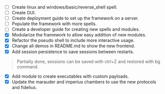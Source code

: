 - [ ] Create linux and windows/basic/reverse_shell spell.
- [ ] Create GUI.
- [ ] Create deployment guide to set up the framework on a server.
- [ ] Populate the framework with more spells.
- [ ] Create a developer guide for creating new spells and modules.
- [x] Modularize the framework to allow easy addition of new modules.
- [X] Refactor the pseudo shell to include more interactive usage.
- [X] Change all demos in README.md to show the new frontend.
- [X] Add session persistence to save sessions between restarts.
> Partially done, sessions can be saved with ctrl+Z and restored with bg command.
- [X] Add module to create executables with custom payloads.
- [X] Update the marauder and imperius chambers to use the new protocols and fidelius.